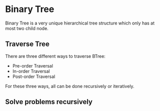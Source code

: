 # Binary Tree

Binary Tree is a very unique hierarchical tree structure which only has at most two child node.

## Traverse Tree

There are three different ways to traverse BTree:

- Pre-order Traversal
- In-order Traversal
- Post-order Traversal

For these three ways, all can be done recursively or iteratively.

## Solve problems recursively
